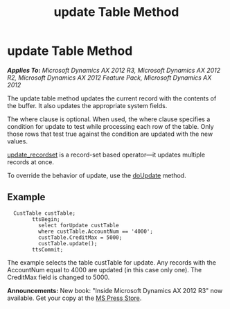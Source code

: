 ﻿---
title: update Table Method
TOCTitle: update Table Method
ms:assetid: adb4c661-e354-4ce7-95fa-a3a675900a22
ms:mtpsurl: https://msdn.microsoft.com/en-us/library/Aa854683(v=AX.60)
ms:contentKeyID: 35249727
ms.date: 05/18/2015
mtps_version: v=AX.60
---

# update Table Method 


_**Applies To:** Microsoft Dynamics AX 2012 R3, Microsoft Dynamics AX 2012 R2, Microsoft Dynamics AX 2012 Feature Pack, Microsoft Dynamics AX 2012_

The update table method updates the current record with the contents of the buffer. It also updates the appropriate system fields.

The where clause is optional. When used, the where clause specifies a condition for update to test while processing each row of the table. Only those rows that test true against the condition are updated with the new values.

[update\_recordset](update-recordset.md) is a record-set based operator—it updates multiple records at once.

To override the behavior of update, use the [doUpdate](doupdate-table-method.md) method.

## Example

```X++
  CustTable custTable;
        ttsBegin;
          select forUpdate custTable
          where custTable.AccountNum == '4000'; 
          custTable.CreditMax = 5000; 
          custTable.update(); 
        ttsCommit;
```

The example selects the table custTable for update. Any records with the AccountNum equal to 4000 are updated (in this case only one). The CreditMax field is changed to 5000.

  
**Announcements:** New book: "Inside Microsoft Dynamics AX 2012 R3" now available. Get your copy at the [MS Press Store](https://www.microsoftpressstore.com/store/inside-microsoft-dynamics-ax-2012-r3-9780735685109).

